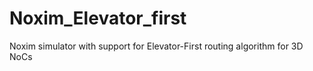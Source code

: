 # Noxim_Elevator_first
Noxim simulator with support for Elevator-First routing algorithm for 3D NoCs
